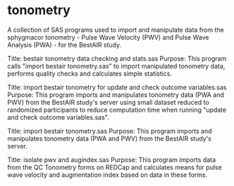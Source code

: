 tonometry
=========
A collection of SAS programs used to import and manipulate data from the sphygmacor tonometry - Pulse Wave Velocity (PWV) and Pulse Wave Analysis (PWA) - for the BestAIR study.

Title: bestair tonometry data checking and stats.sas
Purpose: This program calls "import bestair tonometry.sas" to import manipulated tonometry data, performs quality checks and calculates simple statistics.

Title: import bestair tonometry for update and check outcome variables.sas
Purpose: This program imports and manipulates tonometry data (PWA and PWV) from the BestAIR study's server using small dataset reduced to randomized participants to reduce computation time when running "update and check outcome variables.sas".

Title: import bestair tonometry.sas
Purpose: This program imports and manipulates tonometry data (PWA and PWV) from the BestAIR study's server.

Title: isolate pwv and augindex.sas
Purpose: This program imports data from the QC Tonometry forms on REDCap and calculates means for pulse wave velocity and augmentation index based on data in these forms.
